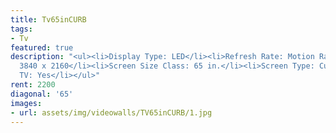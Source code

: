 ```yaml
---
title: Tv65inCURB
tags:
- Tv
featured: true
description: "<ul><li>Display Type: LED</li><li>Refresh Rate: Motion Rate 120</li><li>Resolution:
  3840 x 2160</li><li>Screen Size Class: 65 in.</li><li>Screen Type: Curved</li><li>Smart
  TV: Yes</li></ul>"
rent: 2200
diagonal: '65'
images:
- url: assets/img/videowalls/TV65inCURB/1.jpg
---
```


